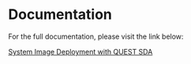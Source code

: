 # Documentation

For the full documentation, please visit the link below:

[System Image Deployment with QUEST SDA](https://blog.wuibaille.fr/2023/04/sda-gestion-des-images-systeme/)
